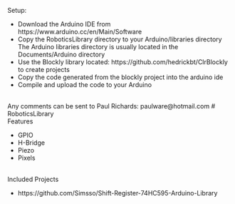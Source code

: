 Setup:<br>
   <ul>
   <li>Download the Arduino IDE from https://www.arduino.cc/en/Main/Software</li>
   <li>Copy the RoboticsLibrary directory to your Arduino/libraries directory<Br>
       The Arduino libraries directory is usually located in the Documents/Arduino directory</li>
   <li>Use the Blockly library located: https://github.com/hedrickbt/ClrBlockly to create projects</li>
   <li>Copy the code generated from the blockly project into the arduino ide</li>
   <li>Compile and upload the code to your Arduino</li>
   </ul>

<br>
Any comments can be sent to Paul Richards: paulware@hotmail.com 
# RoboticsLibrary
<br>
Features<br>
<ul>
<li>GPIO</li>
<li>H-Bridge</li>
<li>Piezo</li>
<li>Pixels</li>
</ul>
<br>
Included Projects<br>
<ul>
<li>https://github.com/Simsso/Shift-Register-74HC595-Arduino-Library</li>
</ul>


